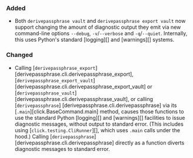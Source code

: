 ### Added

  - Both `derivepassphrase vault` and `derivepassphrase export vault` now
    support changing the amount of diagnostic output they emit via new
    command-line options `--debug`, `-v`/`--verbose` and `-q`/`--quiet`.
    Internally, this uses Python's standard [logging][] and [warnings][]
    systems.

### Changed

  - Calling [`derivepassphrase_export`]
    [derivepassphrase.cli.derivepassphrase_export],
    [`derivepassphrase_export_vault`]
    [derivepassphrase.cli.derivepassphrase_export_vault] or
    [`derivepassphrase_vault`]
    [derivepassphrase.cli.derivepassphrase_vault], or calling
    [`derivepassphrase`] [derivepassphrase.cli.derivepassphrase] via its
    [`.main`][click.BaseCommand.main] method, causes those functions to use
    the standard Python [logging][] and [warnings][] facilities to issue
    diagnostic messages, without output to standard error.  (This includes
    using [`click.testing.CliRunner`][], which uses `.main` calls under the
    hood.)  Calling [`derivepassphrase`]
    [derivepassphrase.cli.derivepassphrase] directly as a function diverts
    diagnostic messages to standard error.

